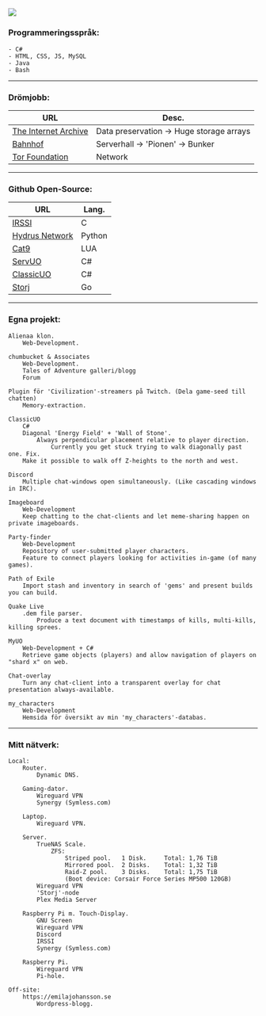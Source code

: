 ![](https://c.tenor.com/PETBj_OJmJUAAAAC/leekspin.gif)
--------------------------------------------------------------------------------------------------------------------
### Programmeringsspråk:

	- C#
	- HTML, CSS, JS, MySQL
	- Java
	- Bash
--------------------------------------------------------------------------------------------------------------------
### Drömjobb:
| URL 								| Desc. 							|
| -------------------------------------------------------------	| -------------------------------------------------------------	|
| [The Internet Archive](https://archive.org) 			| Data preservation -> Huge storage arrays 			|
| [Bahnhof](https://bahnhof.se) 				| Serverhall -> 'Pionen' -> Bunker				|
| [Tor Foundation](https://www.torproject.org) 			| Network							|
--------------------------------------------------------------------------------------------------------------------
### Github Open-Source:
| URL 								| Lang. 							|
| -------------------------------------------------------------	| -------------------------------------------------------------	|
| [IRSSI](https://github.com/irssi/irssi)			| C								|
| [Hydrus Network](https://github.com/hydrusnetwork)		| Python							|
| [Cat9](https://github.com/letoram/cat9) 			| LUA								|
| [ServUO](https://github.com/ServUO/ServUO) 			| C#								|
| [ClassicUO](https://github.com/ClassicUO/ClassicUO)		| C#								|
| [Storj](https://github.com/storj/storj)			| Go								|
--------------------------------------------------------------------------------------------------------------------
### Egna projekt:

	Alienaa klon.
		Web-Development.
	
	chumbucket & Associates
		Web-Development.
		Tales of Adventure galleri/blogg
		Forum
		
	Plugin för 'Civilization'-streamers på Twitch. (Dela game-seed till chatten)
		Memory-extraction.
	
	ClassicUO
		C#
		Diagonal 'Energy Field' + 'Wall of Stone'.
			Always perpendicular placement relative to player direction.
				Currently you get stuck trying to walk diagonally past one. Fix.
		Make it possible to walk off Z-heights to the north and west.
		
	Discord
		Multiple chat-windows open simultaneously. (Like cascading windows in IRC).					
		
	Imageboard
		Web-Development
		Keep chatting to the chat-clients and let meme-sharing happen on private imageboards.
	
	Party-finder
		Web-Development
		Repository of user-submitted player characters.
		Feature to connect players looking for activities in-game (of many games).
	
	Path of Exile
		Import stash and inventory in search of 'gems' and present builds you can build.			
		
	Quake Live
		.dem file parser.
			Produce a text document with timestamps of kills, multi-kills, killing sprees.			
			
	MyUO
		Web-Development + C#
		Retrieve game objects (players) and allow navigation of players on "shard x" on web.
		
	Chat-overlay
		Turn any chat-client into a transparent overlay for chat presentation always-available.	
		
	my_characters
		Web-Development
		Hemsida för översikt av min 'my_characters'-databas.
--------------------------------------------------------------------------------------------------------------------
### Mitt nätverk:

	Local:
		Router.
			Dynamic DNS.
	
		Gaming-dator.
			Wireguard VPN
			Synergy (Symless.com)
			
		Laptop.
			Wireguard VPN.
			
		Server.
			TrueNAS Scale.
				ZFS:
					Striped pool. 	1 Disk. 	Total: 1,76 TiB
					Mirrored pool. 	2 Disks. 	Total: 1,32 TiB
					Raid-Z pool. 	3 Disks. 	Total: 1,75 TiB
					(Boot device: Corsair Force Series MP500 120GB)
			Wireguard VPN
			'Storj'-node
			Plex Media Server
			
		Raspberry Pi m. Touch-Display.
			GNU Screen
			Wireguard VPN
			Discord
			IRSSI
			Synergy (Symless.com)
			
		Raspberry Pi.
			Wireguard VPN
			Pi-hole.
		
	Off-site:
		https://emilajohansson.se
			Wordpress-blogg.
